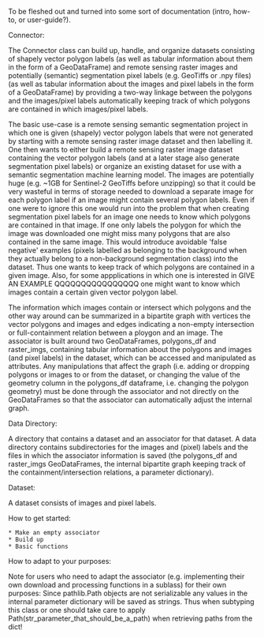 To be fleshed out and turned into some sort of documentation (intro, how-to, or user-guide?).

Connector:

The Connector class can build up, handle, and organize datasets consisting of shapely vector polygon labels (as well as tabular information about them in the form of a GeoDataFrame) and remote sensing raster images and potentially (semantic) segmentation pixel labels (e.g. GeoTiffs or .npy files) (as well as tabular information about the images and pixel labels in the form of a GeoDataFrame) by providing a two-way linkage between the polygons and the images/pixel labels automatically keeping track of which polygons are contained in which images/pixel labels.

The basic use-case is a remote sensing semantic segmentation project in which one is given (shapely) vector polygon labels that were not generated by starting with a remote sensing raster image dataset and then labelling it. One then wants to either build a remote sensing raster image dataset containing the vector polygon labels (and at a later stage also generate segmentation pixel labels) or organize an existing dataset for use with a semantic segmentation machine learning model. The images are potentially huge (e.g. ~1GB for Sentinel-2 GeoTiffs before unzipping) so that it could be very wasteful in terms of storage needed to download a separate image for each polygon label if an image might contain several polygon labels. Even if one were to ignore this one would run into the problem that when creating segmentation pixel labels for an image one needs to know which polygons are contained in that image. If one only labels the polygon for which the image was downloaded one might miss many polygons that are also contained in the same image. This would introduce avoidable 'false negative' examples (pixels labelled as belonging to the background when they actually belong to a non-background segmentation class) into the dataset. Thus one wants to keep track of which polygons are contained in a given image. Also, for some appplications in which one is interested in GIVE AN EXAMPLE QQQQQQQQQQQQQQQQ one might want to know which images contain a certain given vector polygon label. 

The information which images contain or intersect which polygons and the other way around can be summarized in a bipartite graph with vertices the vector polygons and images and edges indicating a non-empty intersection or full-containment relation between a ploygon and an image. The associator is built around two GeoDataFrames, polygons_df and raster_imgs, containing tabular information about the polygons and images (and pixel labels) in the dataset, which can be accessed and manipulated as attributes. Any manipulations that affect the graph (i.e. adding or dropping polygons or images to or from the dataset, or changing the value of the geometry column in the polygons_df dataframe, i.e. changing the polygon geometry) must be done through the associator and not directly on the GeoDataFrames so that the associator can automatically adjust the internal graph.

Data Directory:

A directory that contains a dataset and an associator for that dataset. A data directory contains subdirectories for the images and (pixel) labels and the files in which the associator information is saved (the polygons_df and raster_imgs GeoDataFrames, the internal bipartite graph keeping track of the containment/intersection relations, a parameter dictionary).

Dataset:

A dataset consists of images and pixel labels. 

How to get started:

    * Make an empty associator
    * Build up 
    * Basic functions

How to adapt to your purposes:

Note for users who need to adapt the associator (e.g. implementing their own download and processing functions in a sublass) for their own purposes: Since pathlib.Path objects are not serializable any values in the internal parameter dictionary will be saved as strings. Thus when subtyping this class or one should take care to apply Path(str_parameter_that_should_be_a_path) when retrieving paths from the dict!
